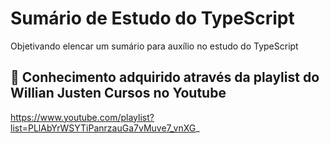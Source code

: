 # Sumário de Estudo do TypeScript

Objetivando elencar um sumário para auxílio no estudo do TypeScript

## 🚀 Conhecimento adquirido através da playlist do Willian Justen Cursos no Youtube

https://www.youtube.com/playlist?list=PLlAbYrWSYTiPanrzauGa7vMuve7_vnXG_
